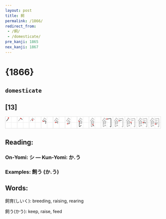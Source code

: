 ```yaml
---
layout: post
title: 飼
permalink: /1866/
redirect_from:
 - /飼/
 - /domesticate/
pre_kanji: 1865
nex_kanji: 1867
---
```


# {1866}

## `domesticate`

## [13]

<div class="stroke"><img src="../images/E9A3BC.png" /></div>

## Reading:

### On-Yomi: シ &mdash; Kun-Yomi: か.う

### Examples: 飼う (か.う)

## Words:

飼育(しいく): breeding, raising, rearing

飼う(かう): keep, raise, feed
